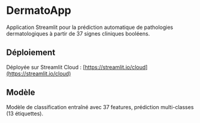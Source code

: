 # DermatoApp

Application Streamlit pour la prédiction automatique de pathologies dermatologiques à partir de 37 signes cliniques booléens.

## Déploiement

Déployée sur Streamlit Cloud : [https://streamlit.io/cloud](https://streamlit.io/cloud)

## Modèle
Modèle de classification entraîné avec 37 features, prédiction multi-classes (13 étiquettes).
